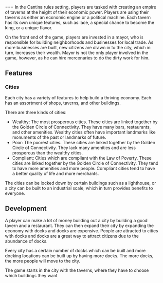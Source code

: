 
===
In the Cantina rules setting, players are tasked with creating an empire of taverns at the height of their economic power. Players are using their taverns as either an economic engine or a political machine. Each tavern has its own unique features, such as lace, a special chance to become the king, or a unique flavor.

On the front end of the game, players are invested in a mayor, who is responsible for building neighborhoods and businesses for local trade. As more businesses are built, new citizens are drawn in to the city, which in turn, increases their wealth. Mayor is not the only player involved in the game, however, as he can hire mercenaries to do the dirty work for him.

## Features

### Cities

Each city has a variety of features to help build a thriving economy. Each has an assortment of shops, taverns, and other buildings.

There are three kinds of cities:

*   Wealthy: The most prosperous cities. These cities are linked together by the Golden Circle of Connectivity. They have many bars, restaurants, and other amenities. Wealthy cities often have important landmarks like monuments of the past or landmarks of future.
 *   Poor: The poorest cities. These cities are linked together by the Golden Circle of Connectivity. They lack many amenities and are less prosperous than the wealthy cities.
 *   Compliant: Cities which are compliant with the Law of Poverty. These cities are linked together by the Golden Circle of Connectivity. They tend to have more amenities and more people. Compliant cities tend to have a better quality of life and more merchants.

The cities can be locked down by certain buildings such as a lighthouse, or a city can be built to an industrial scale, which in turn provides benefits to everyone.

## Development

A player can make a lot of money building out a city by building a good tavern and a restaurant. They can then expand their city by expanding the economy with docks and docks are expensive. People are attracted to cities with docks and docks are a great way to attract citizens due to the abundance of docks.

Every city has a certain number of docks which can be built and more docking locations can be built up by having more docks. The more docks, the more people will move to the city.

The game starts in the city with the taverns, where they have to choose which buildings they want
